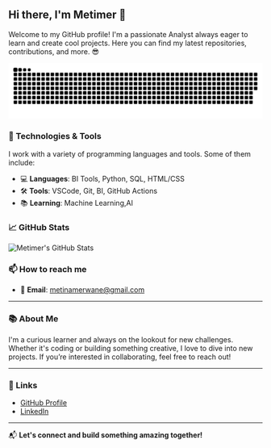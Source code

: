 ## Hi there, I'm Metimer 👋

Welcome to my GitHub profile! I'm a passionate Analyst always eager to learn and create cool projects. Here you can find my latest repositories, contributions, and more. 😎

![Snake animation](https://github.com/Metimer/Metimer/blob/output/github-snake-dark.svg)

### 🔧 Technologies & Tools

I work with a variety of programming languages and tools. Some of them include:

- 💻 **Languages**: BI Tools, Python, SQL, HTML/CSS
- 🛠️ **Tools**: VSCode, Git, BI, GitHub Actions
- 📚 **Learning**: Machine Learning,AI

### 📈 GitHub Stats

![Metimer's GitHub Stats](https://github-readme-stats.vercel.app/api?username=Metimer&show_icons=true&hide_title=true&hide=prs&count_private=true&hide_rank=true&theme=radical)


### 📫 How to reach me

- 📧 **Email**: [metinamerwane@gmail.com](mailto:metinamerwane@gmail.com)

---

### 📚 About Me

I'm a curious learner and always on the lookout for new challenges. Whether it's coding or building something creative, I love to dive into new projects. If you’re interested in collaborating, feel free to reach out!


---

### 🔗 Links

- [GitHub Profile](https://github.com/Metimer)
- [LinkedIn](https://fr.linkedin.com/in/merwane-metina-3703b7224)

---

📬 **Let's connect and build something amazing together!**
